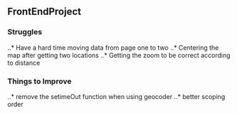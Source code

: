 ## FrontEndProject
### Struggles
..* Have a hard time moving data from page one to two
..* Centering the map after getting two locations
..* Getting the zoom to be correct according to distance



### Things to Improve
..* remove the setimeOut function when using geocoder
..* better scoping order